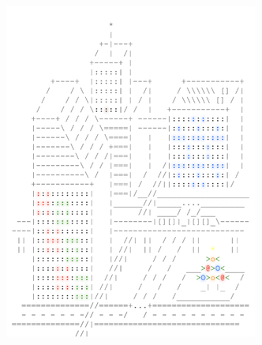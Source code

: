 <img align="left" style="float: left;" src="progress.png" width="530px">

<pre>
&nbsp;
&nbsp;
&nbsp;
&nbsp;
&nbsp;
&nbsp;
&nbsp;
&nbsp;
&nbsp;
<a href='day/21'>Day 21: Scrambled Letters and Hash</a>
<a href='day/20'>Day 20: Firewall Rules</a>
<a href='day/19'>Day 19: An Elephant Named Joseph</a>
<a href='day/18'>Day 18: Like a Rogue</a>
<a href='day/17'>Day 17: Two Steps Forward</a>
<a href='day/16'>Day 16: Dragon Checksum</a>
<a href='day/15'>Day 15: Timing is Everything</a>
<a href='day/14'>Day 14: One-Time Pad</a>
<a href='day/13'>Day 13: A Maze of Twisty Little Cubicles</a>
<a href='day/12'>Day 12: Leonardo's Monorail</a>
<a href='day/11'>Day 11: Radioisotope Thermoelectric Generators</a>
<a href='day/10'>Day 10: Balance Bots</a>
<a href='day/9'>Day 9: Explosives in Cyberspace</a>
<a href='day/8'>Day 8: Two-Factor Authentication</a>
<a href='day/7'>Day 7: Internet Protocol Version 7</a>
<a href='day/6'>Day 6: Signals and Noise</a>
<a href='day/5'>Day 5: How About a Nice Game of Chess?</a>
<a href='day/4'>Day 4: Security Through Obscurity</a>
<a href='day/3'>Day 3: Squares With Three Sides</a>
<a href='day/2'>Day 2: Bathroom Security</a>
<a href='day/1'>Day 1: No Time for a Taxicab</a>
&nbsp;
&nbsp;
&nbsp;
&nbsp;
</pre>
